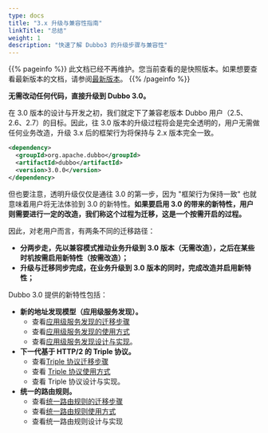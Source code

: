 ```yaml
---
type: docs
title: "3.x 升级与兼容性指南"
linkTitle: "总结"
weight: 1
description: "快速了解 Dubbo3 的升级步骤与兼容性"
---
```


{{% pageinfo %}} 此文档已经不再维护。您当前查看的是快照版本。如果想要查看最新版本的文档，请参阅[最新版本](/zh/docs3-v2/java-sdk/upgrades-and-compatibility/2.x-to-3.x-compatibility-guide/)。
{{% /pageinfo %}}

**无需改动任何代码，直接升级到 Dubbo 3.0。**

在 3.0 版本的设计与开发之初，我们就定下了兼容老版本 Dubbo 用户（2.5、2.6、2.7）的目标。因此，往 3.0 版本的升级过程将会是完全透明的，用户无需做任何业务改造，升级 3.x 后的框架行为将保持与 2.x 版本完全一致。

```xml
<dependency>
  <groupId>org.apache.dubbo</groupId>
  <artifactId>dubbo</artifactId>
  <version>3.0.0</version>
</dependency>
```


但也要注意，透明升级仅仅是通往 3.0 的第一步，因为 "框架行为保持一致" 也就意味着用户将无法体验到 3.0 的新特性。**如果要启用 3.0 的带来的新特性，用户则需要进行一定的改造，我们称这个过程为迁移，这是一个按需开启的过程。**



因此，对老用户而言，有两条不同的迁移路径：

* **分两步走，先以兼容模式推动业务升级到 3.0 版本（无需改造），之后在某些时机按需启用新特性（按需改造）；**
* **升级与迁移同步完成，在业务升级到 3.0 版本的同时，完成改造并启用新特性；**



Dubbo 3.0 提供的新特性包括：

* **新的地址发现模型（应用级服务发现）。**
   * 查看[应用级服务发现的迁移步骤](../migration-service-discovery)
   * 查看[应用级服务发现的使用方式]()
   * 查看[应用级服务发现设计与实现]()。
* **下一代基于 HTTP/2 的 Triple 协议。**
   * 查看[Triple 协议迁移步骤](../migration-triple)
   * 查看 [Triple 协议使用方式](../../references/protocols/tri)
   * 查看 Triple 协议设计与实现。
* **统一的路由规则。**
   * 查看[统一路由规则的迁移步骤](../migration-routingrule)
   * 查看[统一路由规则使用方式](../../references/routerule)
   * 查看统一路由规则设计与实现